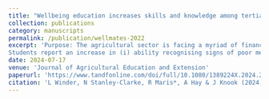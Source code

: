 ```yaml
---
title: "Wellbeing education increases skills and knowledge among tertiary students in the agricultural sector: insights from a mixed methods study"
collection: publications
category: manuscripts
permalink: /publication/wellmates-2022
excerpt: 'Purpose: The agricultural sector is facing a myriad of financial, environmental, social, and cultural challenges which affect the mental health of those working on-farm. This study focused on a tertiary education programme designed to increase recognition of mental health issues and convey strategies to address these. Methodology: To identify the effect of such a programme, and which aspects contribute to that effect, this paper applied a mixed methods approach. Quantitative propensity score matching was used to identify changes in knowledge and skills, and qualitative surveys were conducted to explore the wellbeing of students and to identify aspects of the programme contributing to change.Findings:
Students report an increase in (i) ability recognising signs of poor mental health in self and others; (ii) confidence talking about their own and others??? mental health; and (iii) knowing how to access mental health support services. Programme aspects contributing to this effect are peer-to-peer education and building on existing knowledge.Practical implications: This paper addresses a gap in the literature by providing insights into programme aspects that lead to successful delivery. Theoretical implications: This study reports on the evaluation of a tertiary education programme and provides valuable insights into whether such programmes can contribute to increased knowledge on wellbeing. Originality: This research describes and analyses the effectiveness of a mental health promotion programme aimed at young adults which is rare in the literature.'
date: 2024-07-17
venue: 'Journal of Agricultural Education and Extension'
paperurl: 'https://www.tandfonline.com/doi/full/10.1080/1389224X.2024.2351545'
citation: 'L Winder, N Stanley-Clarke, R Maris*, A Hay & J Knook (2024). &quot;Wellbeing education increases skills and knowledge among tertiary students in the agricultural sector: insights from a mixed methods study.&quot; <i>Journal of Agricultural Education and Extension</i>. 351(1).'
---
```

